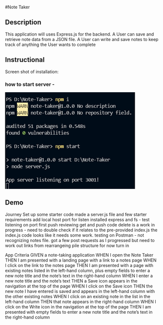 #Note Taker

## Description
This application will uses Express.js for the backend. A User can save and retrieve note data from a JSON file. A User can write and save notes to keep track of anything the User wants to complete

## Instructional
Screen shot of installation:

### how to start server -
<img src="./public/assets/img/SS of start instructional.PNG" alt="Snip of start"/>

## Demo


Journey
Set up some starter code made a server.js file and few starter requirements add local host port for listen installed express and fs - test listening on port first push reviewing get and push code delete is a work in progress - need to double check if it relates to the pre-provided index.js the index.js code looks like it needs some work. testing on Postman - not recognizing notes file. got a few post requests as I progressed but need to work out links from rearrangeing pile structure for now turn in

App Criteria
GIVEN a note-taking application
WHEN I open the Note Taker
THEN I am presented with a landing page with a link to a notes page
WHEN I click on the link to the notes page
THEN I am presented with a page with existing notes listed in the left-hand column, 
plus empty fields to enter a new note title and the note’s text in the right-hand column
WHEN I enter a new note title and the note’s text
THEN a Save icon appears in the navigation at the top of the page
WHEN I click on the Save icon
THEN the new note I have entered is saved and appears in the left-hand 
column with the other existing notes
WHEN I click on an existing note in the list in the left-hand column
THEN that note appears in the right-hand column
WHEN I click on the Write icon in the navigation at the top of the page
THEN I am presented with empty fields to enter a new note title and the 
note’s text in the right-hand column